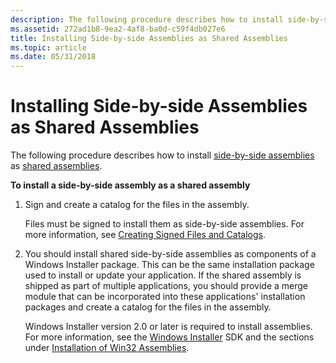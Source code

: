 ```yaml
---
description: The following procedure describes how to install side-by-side assemblies as shared assemblies.
ms.assetid: 272ad1b8-9ea2-4af8-ba0d-c59f4db027e6
title: Installing Side-by-side Assemblies as Shared Assemblies
ms.topic: article
ms.date: 05/31/2018
---
```


# Installing Side-by-side Assemblies as Shared Assemblies

The following procedure describes how to install [side-by-side assemblies](about-side-by-side-assemblies-.md) as [shared assemblies](/windows/desktop/Msi/shared-assemblies).

**To install a side-by-side assembly as a shared assembly**

1.  Sign and create a catalog for the files in the assembly.

    Files must be signed to install them as side-by-side assemblies. For more information, see [Creating Signed Files and Catalogs](creating-signed-files-and-catalogs.md).

2.  You should install shared side-by-side assemblies as components of a Windows Installer package. This can be the same installation package used to install or update your application. If the shared assembly is shipped as part of multiple applications, you should provide a merge module that can be incorporated into these applications' installation packages and create a catalog for the files in the assembly.

    Windows Installer version 2.0 or later is required to install assemblies. For more information, see the [Windows Installer](../msi/windows-installer-portal.md) SDK and the sections under [Installation of Win32 Assemblies](../msi/installation-of-win32-assemblies.md).

 

 
